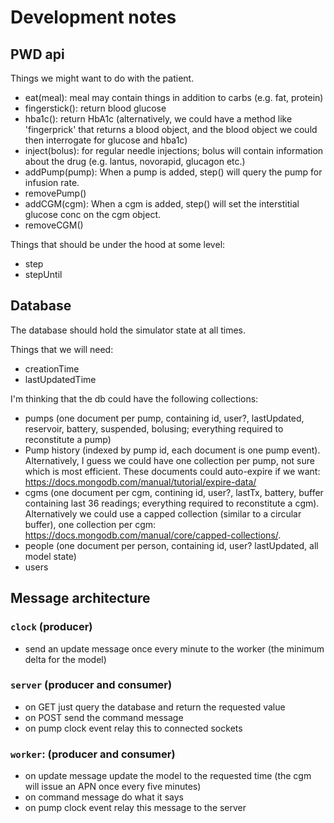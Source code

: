 # Development notes

## PWD api
Things we might want to do with the patient.
 - eat(meal): meal may contain things in addition to carbs (e.g. fat, protein)
 - fingerstick(): return blood glucose
 - hba1c(): return HbA1c (alternatively, we could have a method like 'fingerprick' that returns a blood object, and the blood object we could then interrogate for glucose and hba1c)
 - inject(bolus): for regular needle injections; bolus will contain information about the drug (e.g. lantus, novorapid, glucagon etc.)
 - addPump(pump): When a pump is added, step() will query the pump for infusion rate.
 - removePump()
 - addCGM(cgm): When a cgm is added, step() will set the interstitial glucose conc on the cgm object.
 - removeCGM()

Things that should be under the hood at some level:
 - step
 - stepUntil

## Database
The database should hold the simulator state at all times.

Things that we will need:
 - creationTime
 - lastUpdatedTime

 I'm thinking that the db could have the following collections:
  - pumps (one document per pump, containing id, user?, lastUpdated, reservoir, battery, suspended, bolusing; everything required to reconstitute a pump)
  - Pump history (indexed by pump id, each document is one pump event). Alternatively, I guess we could have one collection per pump, not sure which is most efficient. These documents could auto-expire if we want: https://docs.mongodb.com/manual/tutorial/expire-data/
  - cgms (one document per cgm, contining id, user?, lastTx, battery, buffer containing last 36 readings; everything required to reconstitute a cgm). Alternatively we could use a capped collection (similar to a circular buffer), one collection per cgm: https://docs.mongodb.com/manual/core/capped-collections/.
  - people (one document per person, containing id, user? lastUpdated, all model state)
  - users

## Message architecture
### `clock` (producer)
 - send an update message once every minute to the worker (the minimum delta for the model)
### `server` (producer and consumer)
 - on GET just query the database and return the requested value
 - on POST send the command message
 - on pump clock event relay this to connected sockets
### `worker`: (producer and consumer)
 - on update message update the model to the requested time (the cgm will issue an APN once every five minutes)
 - on command message do what it says
 - on pump clock event relay this message to the server
